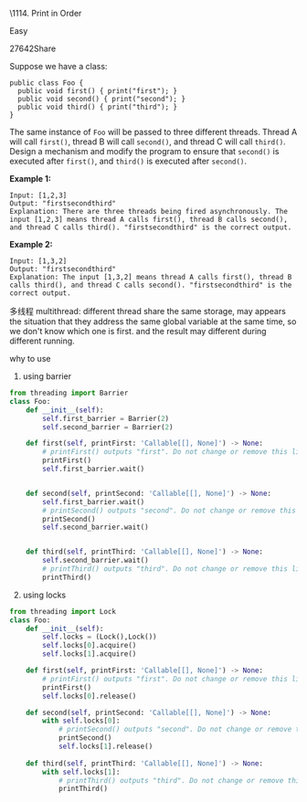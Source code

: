 \1114. Print in Order

Easy

27642Share

Suppose we have a class:

```
public class Foo {
  public void first() { print("first"); }
  public void second() { print("second"); }
  public void third() { print("third"); }
}
```

The same instance of `Foo` will be passed to three different threads. Thread A will call `first()`, thread B will call `second()`, and thread C will call `third()`. Design a mechanism and modify the program to ensure that `second()` is executed after `first()`, and `third()` is executed after `second()`.

 

**Example 1:**

```
Input: [1,2,3]
Output: "firstsecondthird"
Explanation: There are three threads being fired asynchronously. The input [1,2,3] means thread A calls first(), thread B calls second(), and thread C calls third(). "firstsecondthird" is the correct output.
```

**Example 2:**

```
Input: [1,3,2]
Output: "firstsecondthird"
Explanation: The input [1,3,2] means thread A calls first(), thread B calls third(), and thread C calls second(). "firstsecondthird" is the correct output.
```



多线程 multithread: different thread share the same storage, may appears the situation that they address the same global variable at the same time, so we don't know which one is first. and the result may different during different running.

why to use



1. using barrier

```python
from threading import Barrier
class Foo:
    def __init__(self):
        self.first_barrier = Barrier(2)
        self.second_barrier = Barrier(2)

    def first(self, printFirst: 'Callable[[], None]') -> None:
        # printFirst() outputs "first". Do not change or remove this line.
        printFirst()
        self.first_barrier.wait()


    def second(self, printSecond: 'Callable[[], None]') -> None:
        self.first_barrier.wait()
        # printSecond() outputs "second". Do not change or remove this line.
        printSecond()
        self.second_barrier.wait()


    def third(self, printThird: 'Callable[[], None]') -> None:
        self.second_barrier.wait()
        # printThird() outputs "third". Do not change or remove this line.
        printThird()
```

2. using locks

```python
from threading import Lock
class Foo:
    def __init__(self):
        self.locks = (Lock(),Lock())
        self.locks[0].acquire()
        self.locks[1].acquire()

    def first(self, printFirst: 'Callable[[], None]') -> None:
        # printFirst() outputs "first". Do not change or remove this line.
        printFirst()
        self.locks[0].release()      

    def second(self, printSecond: 'Callable[[], None]') -> None:
        with self.locks[0]:
            # printSecond() outputs "second". Do not change or remove this line.
            printSecond()
            self.locks[1].release()
        
    def third(self, printThird: 'Callable[[], None]') -> None:
        with self.locks[1]:
            # printThird() outputs "third". Do not change or remove this line.
            printThird()
```

